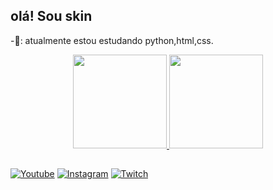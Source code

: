 ## olá! Sou skin

-📖: atualmente estou estudando python,html,css.

<div align="center">
  <a href="https://github.com/skinquerz">
    <img height="150em" src="https://github-readme-stats.vercel.app/api?username=Bidpepper442913&count_private=true&include_all_commits=true&show_icons=true&theme=dark&hide_border=false&show_owner=true"/>
    <img height="150em" src="https://github-readme-stats.vercel.app/api/top-langs/?username=Bidpepper442913&theme=dark&hide_border=false&&layout=compact"/>
  </a>
</div>

##

[![Youtube](https://img.shields.io/badge/YouTube-FF0000?style=for-the-badge&logo=youtube&logoColor=white)](https://www.youtube.com/@skinquerz)
[![Instagram](https://img.shields.io/badge/Instagram-E4405F?style=for-the-badge&logo=instagram&logoColor=white)](https://instagram.com/murilo.qy)
[![Twitch](https://img.shields.io/badge/Twitch-9146FF?style=for-the-badge&logo=twitch&logoColor=white)](https://twitch.tv/skinquerz)
